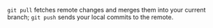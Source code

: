 `git pull` fetches remote changes and merges them into your current branch; `git push` sends your local commits to the remote.




